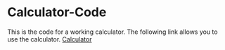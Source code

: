 # Calculator-Code

This is the code for a working calculator. 
The following link allows you to use the calculator.
[Calculator](file:///Users/cameronburhans/OneDrive%20-%20University%20of%20North%20Carolina%20at%20Chapel%20Hill/my-app/index.html)

